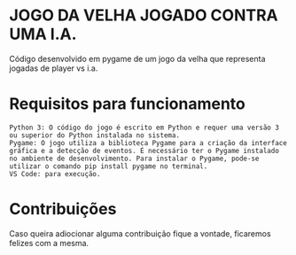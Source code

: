 # JOGO DA VELHA JOGADO CONTRA UMA I.A.
Código desenvolvido em pygame de um jogo da velha que representa jogadas de player vs i.a.

# Requisitos para funcionamento
    Python 3: O código do jogo é escrito em Python e requer uma versão 3 ou superior do Python instalada no sistema.
    Pygame: O jogo utiliza a biblioteca Pygame para a criação da interface gráfica e a detecção de eventos. É necessário ter o Pygame instalado no ambiente de desenvolvimento. Para instalar o Pygame, pode-se utilizar o comando pip install pygame no terminal.
    VS Code: para execução.
# Contribuições
Caso queira adiocionar alguma contribuição fique a vontade, ficaremos felizes com a mesma.
